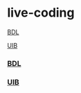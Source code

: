 # live-coding

[BDL](https://github.com/FbW-WD21-E11/live-coding/blob/main/BDL.md) 

[UIB](https://github.com/FbW-WD21-E11/live-coding/blob/main/UIB.md) 
### [BDL](https://github.com/FbW-WD21-E11/live-coding/blob/main/BDL.md)
### [UIB](https://github.com/FbW-WD21-E11/live-coding/blob/main/UIB.md)
